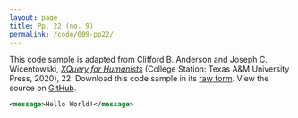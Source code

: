 ```yaml
---
layout: page
title: Pp. 22 (no. 9)
permalink: /code/009-pp22/
---
```


This code sample is adapted from Clifford B. Anderson and Joseph C. Wicentowski, 
[_XQuery for Humanists_](/) (College Station: Texas A&M University Press, 2020), 22. 
Download this code sample in its [raw form](/code/009-pp22/009-pp22.xml).
View the source on [GitHub](https://github.com/coding4humanists/xquery4humanists/blob/master/code/009-pp22/009-pp22.xml).

```xml
<message>Hello World!</message>
```  
